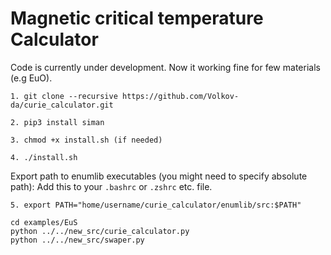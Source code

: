 # Magnetic critical temperature Calculator

Code is currently under development. Now it working fine for few materials (e.g EuO).


```
1. git clone --recursive https://github.com/Volkov-da/curie_calculator.git

2. pip3 install siman

3. chmod +x install.sh (if needed)

4. ./install.sh
```

Export path to enumlib executables (you might need to specify absolute path):
Add this to your `.bashrc` or `.zshrc` etc. file.

```
5. export PATH="home/username/curie_calculator/enumlib/src:$PATH"
```


```
cd examples/EuS
python ../../new_src/curie_calculator.py
python ../../new_src/swaper.py
```